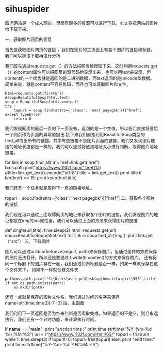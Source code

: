 # sihuspider
  四虎网站是一个成人网站，里面有很多的资源可以进行下载，本文将把网站的图片给下载下来。

一、获取图片网页的信息

  首先是获取图片网页的链接 ，我们在图片的主页面上有各个图片的链接和标题，我们可以爬取下载再进行分析

  我们首先通过requests.get（）的方法把网页给爬取下来，这时利用requests.get（）的content属性可以把网页的源代码给显示出来，也可以用text来显示，但content的一个优势就是返回的是二进制数据，而text返回的是unicode型数据。简单来说，就是content不容易乱码，而且也可以获取图片和文件。

    html=requests.get(firsturl)
    #soup=BeautifulSoup(html.text)
    soup = BeautifulSoup(html.content)
    try :
        topurl = soup.find(attrs={'class': 'next pagegbk'})["href"]
    except TypeError:
        return 0

  我们发现网页的最后一页的下一页没有，返回的是一个空值，所以我们直接将最后一个网页作为页面的异常值抛出.接下来我们直接利用BeautifulSoup类型的find_all找出所有的链接。其中有些链接不是图片页面的链接，我们又发现图片链接的地址长度都是一样的，我们可以通过将链接地址大小进行判断，取得图片地址链接。

for link in soup.find_all('a'):
        href=link.get('href')
        l=os.path.join("https://www.1102f.com/",href[1:])
        #title=link.get_text().encode("utf-8")
        title = link.get_text()
        print title
        if len(href) == 19:
            print keep(href,title)

我们还有一个任务就是取得下一页的链接地址。

topurl = soup.find(attrs={'class': 'next pagegbk'})["href"]
二、获取各个图片的链接

  我们现在可以通过上面取得网页的地址来获取各个图片的链接，我们发现图片的地址都是在img的src属性里，我们可以通过上面的方法来获得图片的链接

def single(url,title):
    time.sleep(2)
    html=requests.get(url)
    soup=BeautifulSoup(html.text)
    for link in soup.find_all('img'):
        print link.get（“src”）
三、下载图片

  图片可以通过urllib.urlretrieve(imgurl, path)来保存图片，但通过这种的方式保存的图片无法打开，所以还是要通过
f.write(h.content)的方式来保存图片。
还有将同一个标题下的图片存在一起，我们通过判断标题是否一样，如果一样就保存在这个文件夹下，
如果不一样就创建文件夹

    path=os.path.join(r"C:\Users\asus-pc\Desktop\beautifulgirl\555",title)
    if not os.path.exists(path):
        os.mkdir(path)
还有一点就是保存的图片文件名，我们通过时间的名字来保存
name=str(time.time())[-7:-3]
四、主函数

  我们利用下一页返回是否为空来判断是否爬取完成。如果返回的不是空，则会永远执行，我们还有一个计时功能，来计算执行时间。

if __name__ == "__main__":
    print "anction time :"
    print time.strftime("%Y-%m-%d %H:%M:%S")
    url = r"https://www.1102f.com/Html/63/"
    topurl = frist(url)
    while 1:
        time.sleep(3)
        if topurl!=0:
            topurl=frist(topurl)
        else:
            print "end time:"
            print time.strftime("%Y-%m-%d %H:%M:%S")
